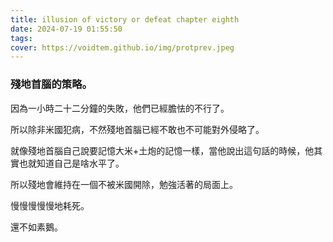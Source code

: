 ```yaml
---
title: illusion of victory or defeat chapter eighth
date: 2024-07-19 01:55:50
tags:
cover: https://voidtem.github.io/img/protprev.jpeg
---
```


### 殘地首腦的策略。

因為一小時二十二分鐘的失敗，他們已經膽怯的不行了。

所以除非米國犯病，不然殘地首腦已經不敢也不可能對外侵略了。

就像殘地首腦自己說要記憶大米+土炮的記憶一樣，當他說出這句話的時候，他其實也就知道自己是啥水平了。

所以殘地會維持在一個不被米國開除，勉強活著的局面上。

慢慢慢慢慢地耗死。

還不如素鵝。